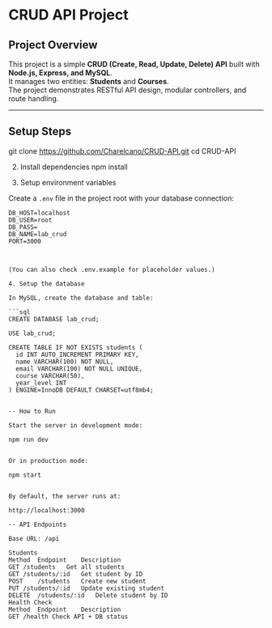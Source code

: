 # CRUD API Project  

## Project Overview  
This project is a simple **CRUD (Create, Read, Update, Delete) API** built with **Node.js, Express, and MySQL**.  
It manages two entities: **Students** and **Courses**.  
The project demonstrates RESTful API design, modular controllers, and route handling.  

---

## Setup Steps  

git clone https://github.com/Charelcano/CRUD-API.git
cd CRUD-API

2. Install dependencies
npm install

3. Setup environment variables

Create a `.env` file in the project root with your database connection:

```env
DB_HOST=localhost
DB_USER=root
DB_PASS=
DB_NAME=lab_crud
PORT=3000



(You can also check .env.example for placeholder values.)

4. Setup the database

In MySQL, create the database and table:

```sql
CREATE DATABASE lab_crud;

USE lab_crud;

CREATE TABLE IF NOT EXISTS students (
  id INT AUTO_INCREMENT PRIMARY KEY,
  name VARCHAR(100) NOT NULL,
  email VARCHAR(100) NOT NULL UNIQUE,
  course VARCHAR(50),
  year_level INT
) ENGINE=InnoDB DEFAULT CHARSET=utf8mb4;


-- How to Run

Start the server in development mode:

npm run dev


Or in production mode:

npm start


By default, the server runs at:

http://localhost:3000

-- API Endpoints

Base URL: /api

Students
Method	Endpoint	Description
GET	/students	Get all students
GET	/students/:id	Get student by ID
POST	/students	Create new student
PUT	/students/:id	Update existing student
DELETE	/students/:id	Delete student by ID
Health Check
Method	Endpoint	Description
GET	/health	Check API + DB status

